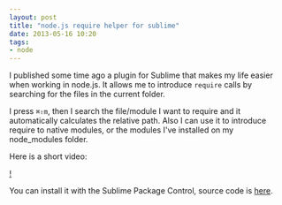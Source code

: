 ```yaml
---
layout: post
title: "node.js require helper for sublime"
date: 2013-05-16 10:20
tags: 
- node
---
```


I published some time ago a plugin for Sublime that makes my life easier when working in node.js. It allows me to introduce ```require``` calls by searching for the files in the current folder.

I press ```⌘⇧m```, then I search the file/module I want to require and it automatically calculates the relative path. Also I can use it to introduce require to native modules, or the modules I've installed on my node_modules folder.

Here is a short video: 

[! ](http://joseoncodecom.ipage.com/wp-content/uploads/images/require-helper.gif)

You can install it with the Sublime Package Control, source code is [here](https://github.com/jfromaniello/sublime-node-require).